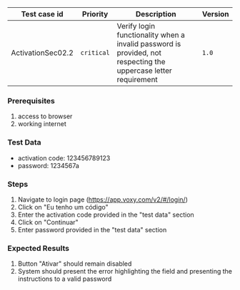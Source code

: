 Test case id | Priority | Description | Version
---|---|---|---
ActivationSec02.2 | `critical` | Verify login functionality when a invalid password is provided, not respecting the uppercase letter requirement| `1.0`

### Prerequisites
1. access to browser
2. working internet

### Test Data
* activation code: 123456789123
* password: 1234567a

### Steps
1. Navigate to login page (https://app.voxy.com/v2/#/login/)
2. Click on "Eu tenho um código"
3. Enter the activation code provided in the "test data" section
4. Click on "Continuar"
5. Enter password provided in the "test data" section

### Expected Results
1. Button "Ativar" should remain disabled
2. System should present the error highlighting the field and presenting the instructions to a valid password
